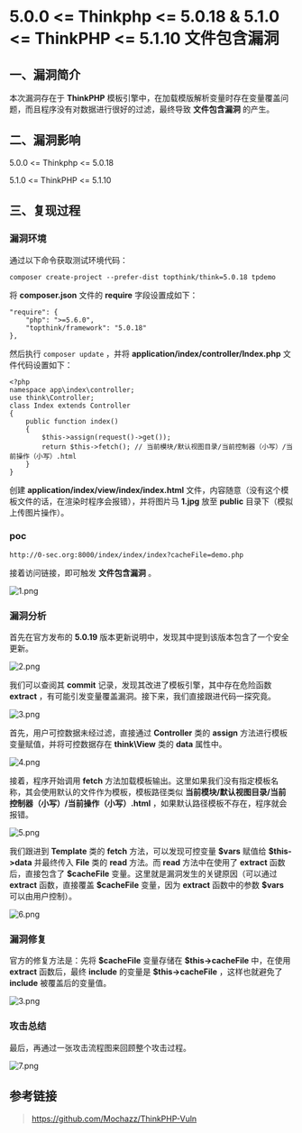 5.0.0 \<= Thinkphp \<= 5.0.18 & 5.1.0 \<= ThinkPHP \<= 5.1.10 文件包含漏洞
==========================================================================

一、漏洞简介
------------

本次漏洞存在于 **ThinkPHP**
模板引擎中，在加载模版解析变量时存在变量覆盖问题，而且程序没有对数据进行很好的过滤，最终导致
**文件包含漏洞** 的产生。

二、漏洞影响
------------

5.0.0 \<= Thinkphp \<= 5.0.18

5.1.0 \<= ThinkPHP \<= 5.1.10

三、复现过程
------------

### 漏洞环境

通过以下命令获取测试环境代码：

    composer create-project --prefer-dist topthink/think=5.0.18 tpdemo

将 **composer.json** 文件的 **require** 字段设置成如下：

    "require": {
        "php": ">=5.6.0",
        "topthink/framework": "5.0.18"
    },

然后执行 `composer update` ，并将
**application/index/controller/Index.php** 文件代码设置如下：

    <?php
    namespace app\index\controller;
    use think\Controller;
    class Index extends Controller
    {
        public function index()
        {
            $this->assign(request()->get());
            return $this->fetch(); // 当前模块/默认视图目录/当前控制器（小写）/当前操作（小写）.html
        }
    }

创建 **application/index/view/index/index.html**
文件，内容随意（没有这个模板文件的话，在渲染时程序会报错），并将图片马
**1.jpg** 放至 **public** 目录下（模拟上传图片操作）。

### poc

    http://0-sec.org:8000/index/index/index?cacheFile=demo.php

接着访问链接，即可触发 **文件包含漏洞** 。

![1.png](resource/5.0.0=Thinkphp=5.0.18文件包含漏洞/media/rId26.png)

### 漏洞分析

首先在官方发布的 **5.0.19** 版本更新说明中，发现其中提到该版本包含了一个安全更新。

![2.png](resource/5.0.0=Thinkphp=5.0.18文件包含漏洞/media/rId28.png)

我们可以查阅其 **commit** 记录，发现其改进了模板引擎，其中存在危险函数
**extract** ，有可能引发变量覆盖漏洞。接下来，我们直接跟进代码一探究竟。

![3.png](resource/5.0.0=Thinkphp=5.0.18文件包含漏洞/media/rId29.png)

首先，用户可控数据未经过滤，直接通过 **Controller** 类的 **assign**
方法进行模板变量赋值，并将可控数据存在 **think\\View** 类的 **data**
属性中。

![4.png](resource/5.0.0=Thinkphp=5.0.18文件包含漏洞/media/rId30.png)

接着，程序开始调用 **fetch**
方法加载模板输出。这里如果我们没有指定模板名称，其会使用默认的文件作为模板，模板路径类似
**当前模块/默认视图目录/当前控制器（小写）/当前操作（小写）.html**
，如果默认路径模板不存在，程序就会报错。

![5.png](resource/5.0.0=Thinkphp=5.0.18文件包含漏洞/media/rId31.png)

我们跟进到 **Template** 类的 **fetch** 方法，可以发现可控变量 **\$vars**
赋值给 **\$this-\>data** 并最终传入 **File** 类的 **read** 方法。而
**read** 方法中在使用了 **extract** 函数后，直接包含了 **\$cacheFile**
变量。这里就是漏洞发生的关键原因（可以通过 **extract** 函数，直接覆盖
**\$cacheFile** 变量，因为 **extract** 函数中的参数 **\$vars**
可以由用户控制）。

![6.png](resource/5.0.0=Thinkphp=5.0.18文件包含漏洞/media/rId32.png)

### 漏洞修复

官方的修复方法是：先将 **\$cacheFile** 变量存储在 **\$this-\>cacheFile**
中，在使用 **extract** 函数后，最终 **include** 的变量是
**\$this-\>cacheFile** ，这样也就避免了 **include** 被覆盖后的变量值。

![3.png](resource/5.0.0=Thinkphp=5.0.18文件包含漏洞/media/rId34.png)

### 攻击总结

最后，再通过一张攻击流程图来回顾整个攻击过程。

![7.png](resource/5.0.0=Thinkphp=5.0.18文件包含漏洞/media/rId36.png)

参考链接
--------

> https://github.com/Mochazz/ThinkPHP-Vuln
